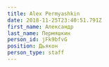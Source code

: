 ```yaml
---
title: Alex Permyashkin
date: 2018-11-25T23:40:51.791Z
first_name: Александр
last_name: Пермяшкин
person_id: jFk9bfvG
position: Дьякон
person_type: staff
---
```


